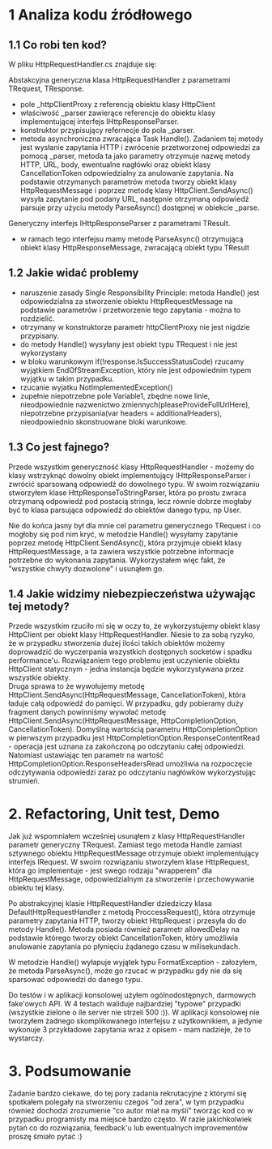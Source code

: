 # 1 Analiza kodu źródłowego
## 1.1 Co robi ten kod?
W pliku HttpRequestHandler.cs znajduje się:

Abstakcyjna generyczna klasa HttpRequestHandler z parametrami TRequest, TResponse. 
- pole _httpClientProxy z referencją obiektu klasy HttpClient
- właściwość _parser zawierące referencje do obiektu klasy implementującej interfejs IHttpResponseParser<TResponse>. 
- konstruktor przypisujący refernecje do pola _parser.
- metoda asynchroniczna zwracająca Task<TResponse> Handle(). Zadaniem tej metody jest wysłanie zapytania HTTP i zwrócenie przetworzonej odpowiedzi za pomocą _parser,
   metoda ta jako parametry otrzymuje nazwę metody HTTP, URL, body, ewentualne nagłówki oraz obiekt klasy CancellationToken odpowiedzialny za anulowanie zapytania.
   Na podstawie otrzymanych parametrów metoda tworzy obiekt klasy HttpRequestMessage i poprzez metodę klasy HttpClient.SendAsync() wysyła zapytanie pod podany URL, następnie        otrzymaną odpowiedź parsuje przy użyciu metody ParseAsync() dostępnej w obiekcie _parse. 
   
Generyczny interfejs IHttpResponseParser z parametrami TResult.
- w ramach tego interfejsu mamy metodę ParseAsync() otrzymującą obiekt klasy HttpResponseMessage, zwracającą obiekt typu TResult

## 1.2 Jakie widać problemy
- naruszenie zasady Single Responsibility Principle: metoda Handle() jest odpowiedzialna za stworzenie obiektu HttpRequestMessage na podstawie parametrów i przetworzenie tego      zapytania - można to rozdzielić.
- otrzymany w konstruktorze parametr httpClientProxy nie jest nigdzie przypisany.
- do metody Handle() wysyłany jest obiekt typu TRequest i nie jest wykorzystany
- w bloku warunkowym if(!response.IsSuccessStatusCode) rzucamy wyjątkiem EndOfStreamException, który nie jest odpowiednim typem wyjątku w takim przypadku.
- rzucanie wyjatku NotImplementedException()
- zupełnie niepotrzebne pole Variable1, zbędne nowe linie, nieodpowiednie nazwenictwo zmiennych(pleaseProvideFullUrlHere), niepotrzebne przypisania(var headers =                    additionalHeaders), nieodpowiednio skonstruowane bloki warunkowe.

## 1.3 Co jest fajnego? 
 Przede wszystkim generyczność klasy HttpRequestHandler - możemy do klasy wstrzyknąć dowolny obiekt implementujący IHttpResponseParser<TResponse> i zwrócić sparsowaną odpowiedź   do dowolnego typu. 
 W swoim rozwiązaniu stworzyłem klase HttpResponseToStringParser, która po prostu zwraca otrzymaną odpowiedź pod postacią stringa, lecz równie dobrze mogłaby być to klasa         parsująca odpowiedź do obiektów danego typu, np User.

 Nie do końca jasny był dla mnie cel parametru generycznego TRequest i co mogłoby się pod nim kryć, w metodzie Handle() wysyłamy zapytanie poprzez metodę HttpClient.SendAsync(), która przyjmuje obiekt klasy HttpRequestMessage, 
 a ta zawiera wszystkie potrzebne informacje potrzebne do wykonania zapytania. Wykorzystałem więc fakt, że "wszystkie chwyty dozwolone" i usunąłem go.

## 1.4 Jakie widzimy niebezpieczeństwa używając tej metody?
 Przede wszystkim rzuciło mi się w oczy to, że wykorzystujemy obiekt klasy HttpClient per obiekt klasy HttpRequestHandler. Niesie to za sobą ryzyko, że w przypadku stworzenia dużej ilości takich obiektów możemy doprowadzić do 
 wyczerpania wszystkich dostępnych socketów i spadku performance'u. Rozwiązaniem tego problemu jest uczynienie obiektu HttpClient statycznym - jedna instancja będzie wykorzystywana przez wszystkie obiekty.   
 Druga sprawa to że wywołujemy metodę HttpClient.SendAsync(HttpRequestMessage, CancellationToken), która ładuje całą odpowiedź do pamięci. W przypadku, gdy pobieramy duży fragment danych powinniśmy wywołać metodę 
 HttpClient.SendAsync(HttpRequestMessage, HttpCompletionOption, CancellationToken). Domyślną wartością parametru HttpCompletionOption w pierwszym przypadku jest HttpCompletionOption.ResponseContentRead - operacja jest uznana 
 za zakończoną po odczytaniu całej odpowiedzi. Natomiast ustawiając ten parametr na wartość HttpCompletionOption.ResponseHeadersRead umożliwia na rozpoczęcie odczytywania odpowiedzi zaraz po odczytaniu nagłówków wykorzystując 
 strumień.

# 2. Refactoring, Unit test, Demo
 Jak już wspomniałem wcześniej usunąłem z klasy HttpRequestHandler parametr generyczny TRequest. Zamiast tego metoda Handle zamiast sztywnego obiektu HttpRequestMessage otrzymuje obiekt implementujący interfejs IRequest.
 W swoim rozwiązaniu stworzyłem klase HttpRequest, która go implementuje - jest swego rodzaju "wrapperem" dla HttpRequestMessage, odpowiedzialnym za stworzenie i przechowywanie obiektu tej klasy. 

 Po abstrakcyjnej klasie HttpRequestHandler dziedziczy klasa DefaultHttpRequestHandler z metodą ProccessRequest(), która otrzymuje parametry zapytania HTTP, tworzy obiekt HttpRequest i przesyła do do metody Handle(). Metoda posiada
 również parametr allowedDelay na podstawie którego tworzy obiekt CancellationToken, który umożliwia anulowanie zapytania po płynięciu żądanego czasu w milisekundach.

 W metodzie Handle() wyłapuje wyjątek typu FormatException - załozyłem, że metoda ParseAsync(), może go rzucać w przypadku gdy nie da się sparsować odpowiedzi do danego typu.

 Do testów i w aplikacji konsolowej użyłem ogólnodostępnych, darmowych fake'owych API. W 4 testach waliduje najbardziej "typowe" przypadki (wszystkie zielone o ile server nie strzeli 500 :)). W aplikacji konsolowej nie tworzyłem 
 żadnego skomplikowanego interfejsu z użytkownikiem, a jedynie wykonuje 3 przykładowe zapytania wraz z opisem - mam nadzieje, że to wystarczy.

# 3. Podsumowanie
 Zadanie bardzo ciekawe, do tej pory zadania rekrutacyjne z którymi się spotkałem polegały na stworzeniu czegoś "od zera", w tym przypadku również dochodzi zrozumienie "co autor miał na myśli" tworząc kod co w przypadku
 programisty ma miejsce bardzo często. W razie jakichkolwiek pytań co do rozwiązania, feedback'u lub ewentualnych improvementów proszę śmiało pytać :)
